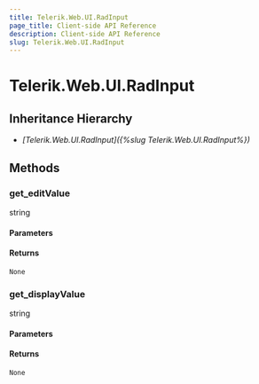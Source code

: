 ```yaml
---
title: Telerik.Web.UI.RadInput
page_title: Client-side API Reference
description: Client-side API Reference
slug: Telerik.Web.UI.RadInput
---
```


# Telerik.Web.UI.RadInput  

## Inheritance Hierarchy

* *[Telerik.Web.UI.RadInput]({%slug Telerik.Web.UI.RadInput%})*

## Methods

###  get_editValue

string

#### Parameters

#### Returns

`None` 

###  get_displayValue

string

#### Parameters

#### Returns

`None` 


